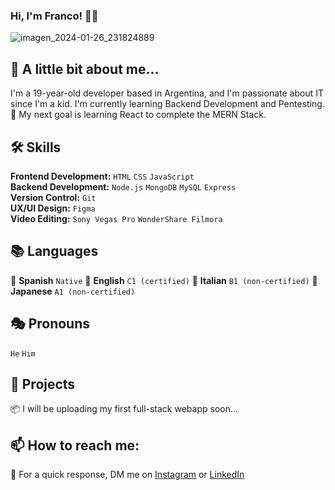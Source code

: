 ### Hi, I'm Franco! 👋🏻

![imagen_2024-01-26_231824889](https://github.com/franrenzulli/franrenzulli/assets/85003859/f47cb516-8903-4f79-a4a9-87f687300acd)

## 🚀 A little bit about me...
I'm a 19-year-old developer based in Argentina, and I'm passionate about IT since I'm a kid. I'm currently learning Backend Development and Pentesting.
🎯 My next goal is learning React to complete the MERN Stack.

## 🛠 Skills
**Frontend Development:** `HTML` `CSS` `JavaScript`<br> 
**Backend Development:** `Node.js` `MongoDB` `MySQL` `Express`<br>
**Version Control:** `Git`<br>
**UX/UI Design:** `Figma`<br>
**Video Editing:** `Sony Vegas Pro` `WonderShare Filmora`<br>

## 📚 Languages
🧉 **Spanish** `Native`
🍵 **English** `C1 (certified)`
🍝 **Italian** `B1 (non-certified)`
🍣 **Japanese** `A1 (non-certified)`

## 🎭 Pronouns
`He` `Him`

## 💼 Projects
📦 I will be uploading my first full-stack webapp soon... 

## 📫 How to reach me:
🔰 For a quick response, DM me on [Instagram](https://www.instagram.com/franrenzulli/) or [LinkedIn](https://www.linkedin.com/in/francorenzullidev/)
